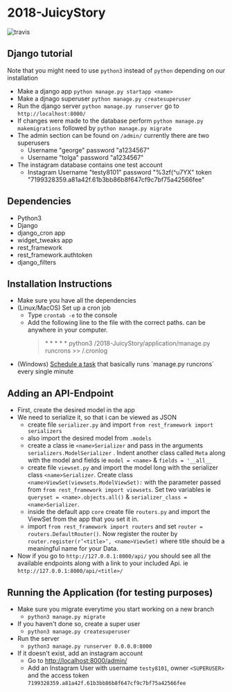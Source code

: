 # 2018-JuicyStory
![travis](https://travis-ci.org/RUGSoftEng/2018-JuicyStory.svg?branch=v0.4)

## Django tutorial
Note that you might need to use `python3` instead of `python` depending on our installation
* Make a django app `python manage.py startapp <name>`
* Make a djnago superuser `python manage.py createsuperuser`
* Run the django server `python manage.py runserver` go to `http://localhost:8000/`
* If changes were made to the database perform `python manage.py makemigrations` followed by `python manage.py migrate`
* The admin section can be found on `/admin/` currently there are two superusers
  * Username "george" password "a1234567"
  * Username "tolga" password "a1234567"
* The instagram database contains one test account 
  * Instagram Username "testy8101" password "%3zf(^u7YX" token "7199328359.a81a42f.61b3bb86b8f647cf9c7bf75a42566fee"

## Dependencies
* Python3
* Django
* django_cron app
* widget_tweaks app
* rest_framework
* rest_framework.authtoken
* django_filters

## Installation Instructions
* Make sure you have all the dependencies
* (Linux/MacOS) Set up a cron job
  * Type `crontab -e` to the console
  * Add the following line to the file with the correct paths. <ANY PATH> can be anywhere in your computer.
    > \* * * * * python3 <PROJECT PATH>/2018-JuicyStory/application/manage.py runcrons >> <ANY PATH>/.cronlog
* (Windows) [Schedule a task](https://docs.microsoft.com/en-us/previous-versions/windows/it-pro/windows-server-2008-R2-and-2008/cc748993(v=ws.11)) that basically runs `manage.py runcrons` every single minute

## Adding an API-Endpoint
* First, create the desired model in the app
* We need to serialize it, so that i can be viewed as JSON
	* create file `serializer.py` and import `from rest_framework import serializers`
	* also import the desired model from `.models`
	* create a class ie `<name>Serializer` and pass in the arguments `serializers.ModelSerializer` . Indent another class called `Meta` along with the model and fields ie 	`model = <name>` & `fields = '__all__`
	* create file `viewset.py` and import the model long with the serializer class `<name>Serializer`. Create class `<name>ViewSet(viewsets.ModelViewSet):` with the parameter passed from `from rest_framework import viewsets`. Set two variables ie `queryset = <name>.objects.all()` & `serializer_class = <name>Serializer`.
	* inside the default app `core` create file `routers.py` and import the ViewSet from the app that you set it in.
	* import `from rest_framework import routers` and set `router = routers.DefaultRouter()`. Now register the router by `router.register(r’<title>’, <name>ViewSet)` where title should be a meaningful name for your Data.
* Now if you go to `http://127.0.0.1:8000/api/` you should see all the available endpoints along with a link to your included Api. ie `http://127.0.0.1:8000/api/<title>/`

## Running the Application (for testing purposes)
* Make sure you migrate everytime you start working on a new branch
  * `python3 manage.py migrate`
* If you haven't done so, create a super user
  * `python3 manage.py createsuperuser`
* Run the server
  * `python3 manage.py runserver 0.0.0.0:8000`
* If it doesn't exist, add an instagram account 
  * Go to [http://localhost:8000/admin/](http://localhost:8000/admin/)
  * Add an Instagram User with username `testy8101`, owner `<SUPERUSER>` and the access token `7199328359.a81a42f.61b3bb86b8f647cf9c7bf75a42566fee`

